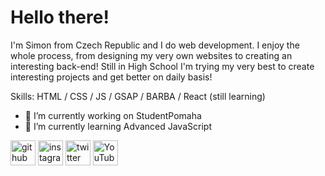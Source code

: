 # Hello there!

I'm Simon from Czech Republic and I do web development. I enjoy the whole process, from designing my very own websites to creating an interesting back-end! Still in High School I'm trying my very best to create interesting projects and get better on daily basis!

Skills: HTML / CSS / JS / GSAP / BARBA / React (still learning)

- 🔭 I’m currently working on StudentPomaha 
- 🌱 I’m currently learning Advanced JavaScript 


[<img src='https://cdn.jsdelivr.net/npm/simple-icons@3.0.1/icons/github.svg' alt='github' height='40'>](https://github.com/SimonCodess)  [<img src='https://cdn.jsdelivr.net/npm/simple-icons@3.0.1/icons/instagram.svg' alt='instagram' height='40'>](https://www.instagram.com/smn.v_/)  [<img src='https://cdn.jsdelivr.net/npm/simple-icons@3.0.1/icons/twitter.svg' alt='twitter' height='40'>](https://twitter.com/simonveprek)  [<img src='https://cdn.jsdelivr.net/npm/simple-icons@3.0.1/icons/youtube.svg' alt='YouTube' height='40'>](https://www.youtube.com/channel/UChorfg1rnfj3OvhpitALE-A)  

